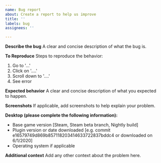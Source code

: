 ```yaml
---
name: Bug report
about: Create a report to help us improve
title: ''
labels: bug
assignees: ''

---
```


**Describe the bug**
A clear and concise description of what the bug is.

**To Reproduce**
Steps to reproduce the behavior:
1. Go to '...'
2. Click on '....'
3. Scroll down to '....'
4. See error

**Expected behavior**
A clear and concise description of what you expected to happen.

**Screenshots**
If applicable, add screenshots to help explain your problem.

**Desktop (please complete the following information):**
 - Base game version [Steam, Steam beta branch, Nightly build]
 - Plugin version or date downloaded [e.g. commit e16579749d869b857118203414633722837bddc4 or downloaded on 6/1/2020]
 - Operating system if applicable

**Additional context**
Add any other context about the problem here.
